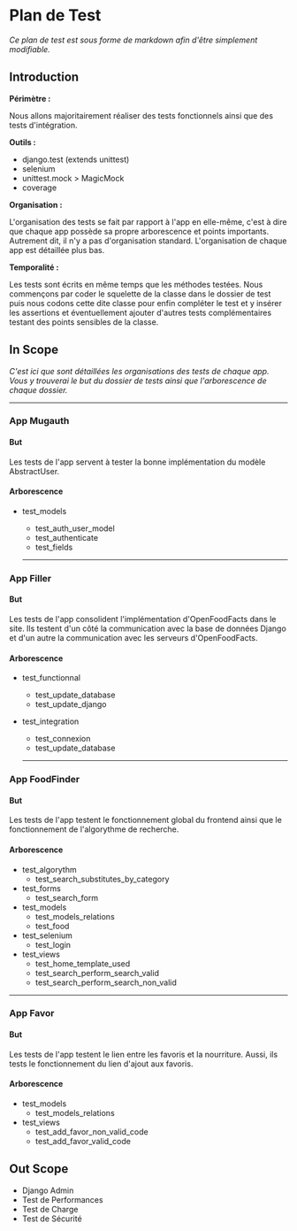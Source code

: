# Plan de Test

*Ce plan de test est sous forme de markdown afin d'être simplement modifiable.*

## Introduction

**Périmètre :**

Nous allons majoritairement réaliser des tests fonctionnels ainsi que des tests
d'intégration.

**Outils :**

- django.test (extends unittest)
- selenium
- unittest.mock > MagicMock
- coverage

**Organisation :**

L'organisation des tests se fait par rapport à l'app en elle-même, c'est à dire
que chaque app possède sa propre arborescence et points importants. Autrement
dit, il n'y a pas d'organisation standard. L'organisation de chaque app est
détaillée plus bas.

**Temporalité :**

Les tests sont écrits en même temps que les méthodes testées. Nous commençons
par coder le squelette de la classe dans le dossier de test puis nous codons
cette dite classe pour enfin compléter le test et y insérer les assertions et
éventuellement ajouter d'autres tests complémentaires testant des points
sensibles de la classe.

## In Scope

*C'est ici que sont détaillées les organisations des tests de chaque app.
Vous y trouverai le but du dossier de tests ainsi que l'arborescence de chaque
dossier.*

---

### App Mugauth

#### But

Les tests de l'app <mugauth> servent à tester la bonne implémentation du modèle
AbstractUser.

#### Arborescence

- test_models
  - test_auth_user_model
  - test_authenticate
  - test_fields

  ---

### App Filler

#### But

Les tests de l'app <filler> consolident l'implémentation d'OpenFoodFacts dans
le site. Ils testent d'un côté la communication avec la base de données Django
et d'un autre la communication avec les serveurs d'OpenFoodFacts.

#### Arborescence

- test_functionnal
  - test_update_database
  - test_update_django
- test_integration
  - test_connexion
  - test_update_database

  ---

### App FoodFinder

#### But

Les tests de l'app <foodfinder> testent le fonctionnement global du frontend
ainsi que le fonctionnement de l'algorythme de recherche.

#### Arborescence

- test_algorythm
  - test_search_substitutes_by_category
- test_forms
  - test_search_form
- test_models
  - test_models_relations
  - test_food
- test_selenium
  - test_login
- test_views
  - test_home_template_used
  - test_search_perform_search_valid
  - test_search_perform_search_non_valid

---

### App Favor

#### But

Les tests de l'app <favor> testent le lien entre les favoris et la nourriture.
Aussi, ils tests le fonctionnement du lien d'ajout aux favoris.

#### Arborescence

- test_models
  - test_models_relations
- test_views
  - test_add_favor_non_valid_code
  - test_add_favor_valid_code

## Out Scope

- Django Admin
- Test de Performances
- Test de Charge
- Test de Sécurité

